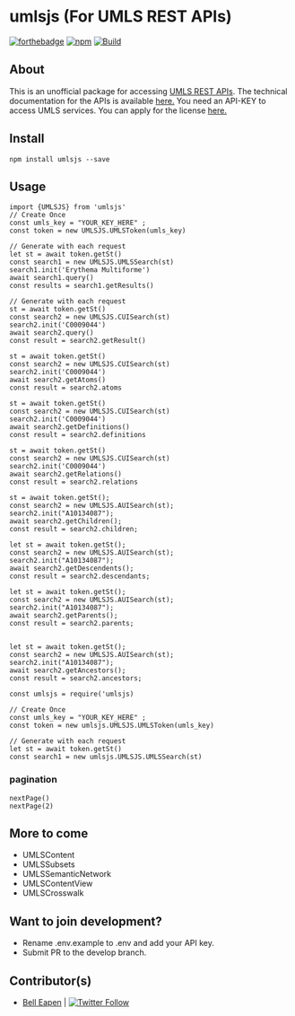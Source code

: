 # umlsjs (For UMLS REST APIs)

[![forthebadge](https://forthebadge.com/images/badges/made-with-typescript.svg)](https://github.com/dermatologist/fhir-questionnaire-render-react)
[![npm](https://img.shields.io/npm/dt/umlsjs)](https://www.npmjs.com/package/umlsjs)
[![Build](https://github.com/dermatologist/umlsjs/workflows/Publish/badge.svg)](https://nuchange.ca)

## About
This is an unofficial package for accessing [UMLS REST APIs](https://documentation.uts.nlm.nih.gov/rest/home.html). The technical documentation for the APIs is available [here.](https://documentation.uts.nlm.nih.gov/) You need an API-KEY to access UMLS services. You can apply for the license [here.](https://uts.nlm.nih.gov/license.html)

## Install
```
npm install umlsjs --save

```

## Usage

```
import {UMLSJS} from 'umlsjs'
// Create Once
const umls_key = "YOUR_KEY_HERE" ;
const token = new UMLSJS.UMLSToken(umls_key)

// Generate with each request
let st = await token.getSt()
const search1 = new UMLSJS.UMLSSearch(st)
search1.init('Erythema Multiforme')
await search1.query()
const results = search1.getResults()

// Generate with each request
st = await token.getSt()
const search2 = new UMLSJS.CUISearch(st)
search2.init('C0009044')
await search2.query()
const result = search2.getResult()

st = await token.getSt()
const search2 = new UMLSJS.CUISearch(st)
search2.init('C0009044')
await search2.getAtoms()
const result = search2.atoms

st = await token.getSt()
const search2 = new UMLSJS.CUISearch(st)
search2.init('C0009044')
await search2.getDefinitions()
const result = search2.definitions

st = await token.getSt()
const search2 = new UMLSJS.CUISearch(st)
search2.init('C0009044')
await search2.getRelations()
const result = search2.relations

st = await token.getSt();
const search2 = new UMLSJS.AUISearch(st);
search2.init("A10134087");
await search2.getChildren();
const result = search2.children;

let st = await token.getSt();
const search2 = new UMLSJS.AUISearch(st);
search2.init("A10134087");
await search2.getDescendents();
const result = search2.descendants;

let st = await token.getSt();
const search2 = new UMLSJS.AUISearch(st);
search2.init("A10134087");
await search2.getParents();
const result = search2.parents;


let st = await token.getSt();
const search2 = new UMLSJS.AUISearch(st);
search2.init("A10134087");
await search2.getAncestors();
const result = search2.ancestors;

```


```
const umlsjs = require('umlsjs)

// Create Once
const umls_key = "YOUR_KEY_HERE" ;
const token = new umlsjs.UMLSJS.UMLSToken(umls_key)

// Generate with each request
let st = await token.getSt()
const search1 = new umlsjs.UMLSJS.UMLSSearch(st)
```

### pagination

```
nextPage()
nextPage(2)
```

## More to come

* UMLSContent
* UMLSSubsets
* UMLSSemanticNetwork
* UMLSContentView
* UMLSCrosswalk

## Want to join development?

* Rename .env.example to .env and add your API key.
* Submit PR to the develop branch.

## Contributor(s)

* [Bell Eapen](https://nuchange.ca) | [![Twitter Follow](https://img.shields.io/twitter/follow/beapen?style=social)](https://twitter.com/beapen)
